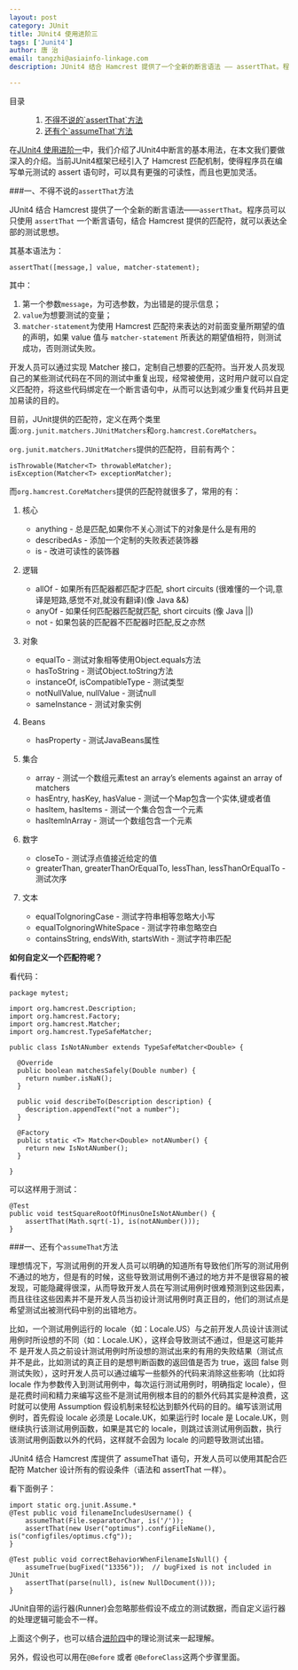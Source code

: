 ```yaml
---
layout: post
category: JUnit
title: JUnit4 使用进阶三
tags: ['Junit4']
author: 唐 治
email: tangzhi@asiainfo-linkage.com
description: JUnit4 结合 Hamcrest 提供了一个全新的断言语法 —— assertThat。程序员可以只使用 assertThat 一个断言语句，结合 Hamcrest 提供的匹配符，就可以表达全部的测试思想

---
```


<div class="code fl">
    <dl>
    <dt>目录</dt>
    <dd>
    <ol>
        <li><a href="#1">不得不说的`assertThat`方法</a></li>
        <li><a href="#2">还有个`assumeThat`方法</a></li>
    </ol>
    </dd>
    </dl>
</div>

在[JUnit4 使用进阶一]中，我们介绍了JUnit4中断言的基本用法，在本文我们要做深入的介绍。当前JUnit4框架已经引入了 Hamcrest 匹配机制，使得程序员在编写单元测试的 assert 语句时，可以具有更强的可读性，而且也更加灵活。


[JUnit4 使用进阶一]: junit-usage-1.html

###<a name="1"></a>一、不得不说的`assertThat`方法

JUnit4 结合 Hamcrest 提供了一个全新的断言语法——`assertThat`。程序员可以只使用 `assertThat` 一个断言语句，结合 Hamcrest 提供的匹配符，就可以表达全部的测试思想。

其基本语法为：

	assertThat([message,] value, matcher-statement);
	
其中：

1. 第一个参数`message`，为可选参数，为出错是的提示信息；
2. `value`为想要测试的变量；
3. `matcher-statement`为使用 Hamcrest 匹配符来表达的对前面变量所期望的值的声明，如果 value 值与 `matcher-statement` 所表达的期望值相符，则测试成功，否则测试失败。

开发人员可以通过实现 Matcher 接口，定制自己想要的匹配符。当开发人员发现自己的某些测试代码在不同的测试中重复出现，经常被使用，这时用户就可以自定义匹配符，将这些代码绑定在一个断言语句中，从而可以达到减少重复代码并且更加易读的目的。

目前，JUnit提供的匹配符，定义在两个类里面:`org.junit.matchers.JUnitMatchers`和`org.hamcrest.CoreMatchers`。

`org.junit.matchers.JUnitMatchers`提供的匹配符，目前有两个：

	isThrowable(Matcher<T> throwableMatcher);
	isException(Matcher<T> exceptionMatcher);
	
而`org.hamcrest.CoreMatchers`提供的匹配符就很多了，常用的有：

1. 核心

    * anything - 总是匹配,如果你不关心测试下的对象是什么是有用的
    * describedAs - 添加一个定制的失败表述装饰器
    * is - 改进可读性的装饰器 

1. 逻辑

    * allOf - 如果所有匹配器都匹配才匹配, short circuits (很难懂的一个词,意译是短路,感觉不对,就没有翻译)(像 Java &&)
    * anyOf - 如果任何匹配器匹配就匹配, short circuits (像 Java ||)
    * not - 如果包装的匹配器不匹配器时匹配,反之亦然

1. 对象

    * equalTo - 测试对象相等使用Object.equals方法
    * hasToString - 测试Object.toString方法
    * instanceOf, isCompatibleType - 测试类型
    * notNullValue, nullValue - 测试null
    * sameInstance - 测试对象实例

1. Beans

    * hasProperty - 测试JavaBeans属性

1. 集合
    * array - 测试一个数组元素test an array’s elements against an array of matchers
    * hasEntry, hasKey, hasValue - 测试一个Map包含一个实体,键或者值
    * hasItem, hasItems - 测试一个集合包含一个元素
    * hasItemInArray - 测试一个数组包含一个元素

1. 数字
    * closeTo - 测试浮点值接近给定的值
    * greaterThan, greaterThanOrEqualTo, lessThan, lessThanOrEqualTo - 测试次序

1. 文本
    * equalToIgnoringCase - 测试字符串相等忽略大小写
    * equalToIgnoringWhiteSpace - 测试字符串忽略空白
    * containsString, endsWith, startsWith - 测试字符串匹配

	
**如何自定义一个匹配符呢？**

看代码：

    package mytest;
    
    import org.hamcrest.Description;
    import org.hamcrest.Factory;
    import org.hamcrest.Matcher;
    import org.hamcrest.TypeSafeMatcher;
    
    public class IsNotANumber extends TypeSafeMatcher<Double> {
    
      @Override
      public boolean matchesSafely(Double number) {
        return number.isNaN();
      }
    
      public void describeTo(Description description) {
        description.appendText("not a number");
      }
    
      @Factory
      public static <T> Matcher<Double> notANumber() {
        return new IsNotANumber();
      }
    
    }
    
可以这样用于测试：

	@Test
	public void testSquareRootOfMinusOneIsNotANumber() {
  		assertThat(Math.sqrt(-1), is(notANumber()));
	}



###<a name="1"></a>一、还有个`assumeThat`方法


理想情况下，写测试用例的开发人员可以明确的知道所有导致他们所写的测试用例不通过的地方，但是有的时候，这些导致测试用例不通过的地方并不是很容易的被发现，可能隐藏得很深，从而导致开发人员在写测试用例时很难预测到这些因素，而且往往这些因素并不是开发人员当初设计测试用例时真正目的，他们的测试点是希望测试出被测代码中别的出错地方。

比如，一个测试用例运行的 locale（如：Locale.US）与之前开发人员设计该测试用例时所设想的不同（如：Locale.UK），这样会导致测试不通过，但是这可能并不 是开发人员之前设计测试用例时所设想的测试出来的有用的失败结果（测试点并不是此，比如测试的真正目的是想判断函数的返回值是否为 true，返回 false 则测试失败），这时开发人员可以通过编写一些额外的代码来消除这些影响（比如将 locale 作为参数传入到测试用例中，每次运行测试用例时，明确指定 locale），但是花费时间和精力来编写这些不是测试用例根本目的的额外代码其实是种浪费，这时就可以使用 Assumption 假设机制来轻松达到额外代码的目的。编写该测试用例时，首先假设 locale 必须是 Locale.UK，如果运行时 locale 是 Locale.UK，则继续执行该测试用例函数，如果是其它的 locale，则跳过该测试用例函数，执行该测试用例函数以外的代码，这样就不会因为 locale 的问题导致测试出错。

JUnit4 结合 Hamcrest 库提供了 assumeThat 语句，开发人员可以使用其配合匹配符 Matcher 设计所有的假设条件（语法和 assertThat 一样）。

看下面例子：

    import static org.junit.Assume.*
    @Test public void filenameIncludesUsername() {
        assumeThat(File.separatorChar, is('/'));
        assertThat(new User("optimus").configFileName(), is("configfiles/optimus.cfg"));
    }
    
    @Test public void correctBehaviorWhenFilenameIsNull() {
        assumeTrue(bugFixed("13356"));  // bugFixed is not included in JUnit
        assertThat(parse(null), is(new NullDocument()));
    }

JUnit自带的运行器(Runner)会忽略那些假设不成立的测试数据，而自定义运行器的处理逻辑可能会不一样。

上面这个例子，也可以结合[进阶四]中的理论测试来一起理解。

另外，假设也可以用在`@Before` 或者 `@BeforeClass`这两个步骤里面。

[进阶四]: junit-usage-4.html